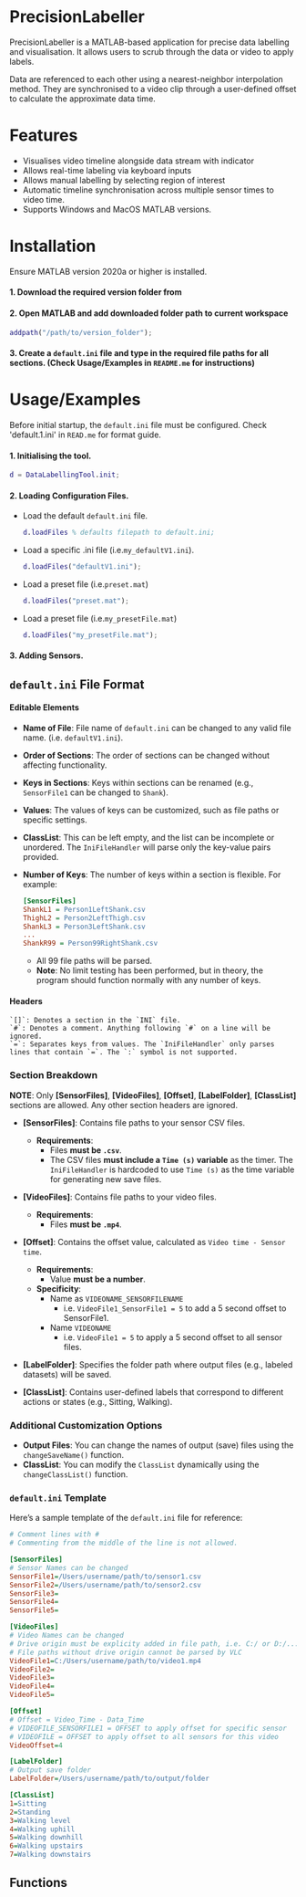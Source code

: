 
# PrecisionLabeller
PrecisionLabeller is a MATLAB-based application for precise data labelling and visualisation. It allows users to scrub through the data or video to apply labels. 

Data are referenced to each other using a nearest-neighbor interpolation method. They are synchronised to a video clip through a user-defined offset to calculate the approximate data time.

# Features
- Visualises video timeline alongside data stream with indicator
- Allows real-time labeling via keyboard inputs
- Allows manual labelling by selecting region of interest
- Automatic timeline synchronisation across multiple sensor times to video time.
- Supports Windows and MacOS MATLAB versions.

# Installation
Ensure MATLAB version 2020a or higher is installed.
#### 1. Download the required version folder from 
#### 2. Open MATLAB and add downloaded folder path to current workspace
```matlab
addpath("/path/to/version_folder");
```
#### 3. Create a `default.ini` file and type in the required file paths for all sections. (Check Usage/Examples in `README.me` for instructions)

# Usage/Examples
Before initial startup, the `default.ini` file must be configured. Check 'default.1.ini' in `READ.me` for format guide.
#### 1. **Initialising the tool.**
```matlab
d = DataLabellingTool.init;
```
#### 2. **Loading Configuration Files.**
- Load the default `default.ini` file.
    ```matlab 
    d.loadFiles % defaults filepath to default.ini;
    ```
- Load a specific .ini file (i.e.`my_defaultV1.ini`).
    ```matlab
    d.loadFiles("defaultV1.ini");
    ```
- Load a preset file (i.e.`preset.mat`)
    ```matlab
    d.loadFiles("preset.mat");
    ```
- Load a preset file (i.e.`my_presetFile.mat`)
    ```matlab
    d.loadFiles("my_presetFile.mat");
    ```

#### 3. **Adding Sensors.**


## `default.ini` File Format
#### Editable Elements
- **Name of File**: File name of `default.ini` can be changed to any valid file name. (i.e. `defaultV1.ini`).

- **Order of Sections**: The order of sections can be changed without affecting functionality.

- **Keys in Sections**: Keys within sections can be renamed (e.g., `SensorFile1` can be changed to `Shank`).

- **Values**: The values of keys can be customized, such as file paths or specific settings.

- **ClassList**: This can be left empty, and the list can be incomplete or unordered. The `IniFileHandler` will parse only the key-value pairs provided.

- **Number of Keys**: The number of keys within a section is flexible. 
For example:
    ```ini
    [SensorFiles]
    ShankL1 = Person1LeftShank.csv
    ThighL2 = Person2LeftThigh.csv
    ShankL3 = Person3LeftShank.csv
    ...
    ShankR99 = Person99RightShank.csv
    ```
    - All 99 file paths will be parsed.
    - **Note**: No limit testing has been performed, but in theory, the program should function normally with any number of keys.

#### Headers
    `[]`: Denotes a section in the `INI` file.
    `#`: Denotes a comment. Anything following `#` on a line will be ignored.
    `=`: Separates keys from values. The `IniFileHandler` only parses lines that contain `=`. The `:` symbol is not supported.

### Section Breakdown
**NOTE**: Only **[SensorFiles]**, **[VideoFiles]**, **[Offset]**, **[LabelFolder]**, **[ClassList]** sections are allowed. Any other section headers are ignored.
- **[SensorFiles]**: Contains file paths to your sensor CSV files.
    - **Requirements**:
        - Files **must be `.csv`**.
        - The CSV files **must include a `Time (s)` variable** as the timer. The `IniFileHandler` is hardcoded to use `Time (s)` as the time variable for generating new save files.
  
- **[VideoFiles]**: Contains file paths to your video files.
    - **Requirements**:
        - Files **must be `.mp4`**.

- **[Offset]**: Contains the offset value, calculated as `Video time - Sensor time`.
    - **Requirements**:
        - Value **must be a number**.
    - **Specificity**:
        - Name as `VIDEONAME_SENSORFILENAME`
            - i.e. `VideoFile1_SensorFile1 = 5` to add a 5 second offset to SensorFile1.
        - Name `VIDEONAME`
            - i.e. `VideoFile1 = 5` to apply a 5 second offset to all sensor files.

- **[LabelFolder]**: Specifies the folder path where output files (e.g., labeled datasets) will be saved.

- **[ClassList]**: Contains user-defined labels that correspond to different actions or states (e.g., Sitting, Walking).

### Additional Customization Options
- **Output Files**: You can change the names of output (save) files using the `changeSaveName()` function.
- **ClassList**: You can modify the `ClassList` dynamically using the `changeClassList()` function.

### `default.ini` Template

Here’s a sample template of the `default.ini` file for reference:

```ini
# Comment lines with #
# Commenting from the middle of the line is not allowed.

[SensorFiles]
# Sensor Names can be changed
SensorFile1=/Users/username/path/to/sensor1.csv
SensorFile2=/Users/username/path/to/sensor2.csv
SensorFile3=
SensorFile4=
SensorFile5=

[VideoFiles]
# Video Names can be changed
# Drive origin must be explicity added in file path, i.e. C:/ or D:/...
# File paths without drive origin cannot be parsed by VLC
VideoFile1=C:/Users/username/path/to/video1.mp4
VideoFile2=
VideoFile3=
VideoFile4=
VideoFile5=

[Offset]
# Offset = Video_Time - Data_Time
# VIDEOFILE_SENSORFILE1 = OFFSET to apply offset for specific sensor
# VIDEOFILE = OFFSET to apply offset to all sensors for this video
VideoOffset=4

[LabelFolder]
# Output save folder
LabelFolder=/Users/username/path/to/output/folder

[ClassList]
1=Sitting
2=Standing
3=Walking level
4=Walking uphill
5=Walking downhill
6=Walking upstairs
7=Walking downstairs
```
## Functions

